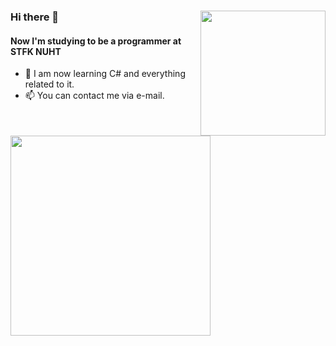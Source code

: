 ###

<img align="right" width="200" src="https://user-images.githubusercontent.com/36339434/123995405-f7e2d980-d9d6-11eb-943c-f7cb740c5b29.png">

### Hi there 👋 


#### Now I'm studying to be a programmer at STFK NUHT

- 🔭 I am now learning C# and everything related to it.
- 📫 You can contact me via e-mail.

<p><img align="center" width = "320" src="https://www.codewars.com/users/yevhenii-sir/badges/large"></p>

###
